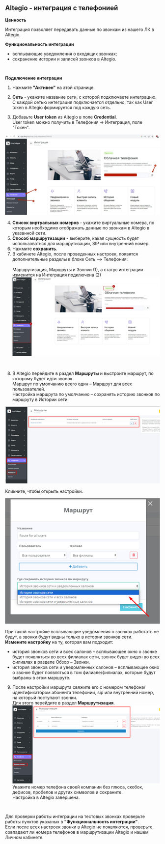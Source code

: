 ## Altegio - интеграция с телефонией  <br />

**Ценность**   <br />

Интеграция позволяет передавать данные по звонкам из нашего ЛК в Altegio.  <br />

**Функциональность интеграции**  <br />

- всплывающие уведомления о входящих звонках;
- сохранение истории и записей звонков в Altegio.
 <br />

**Подключение интеграции**  <br />

1. Нажмите **"Активен"** на этой странице. <br />

2. **Сеть** - укажите название сети, с которой подключаете интеграцию. С каждой сетью интеграция подключается отдельно, так как User token в Altegio формируется под каждую сеть.
3. Добавьте **User token** из Altegio в поле **Credential**.  <br />
User token можно получить в Телефония -> Интеграция, поле "Токен".

![image](altegio_auth.jfif)
<br /> 

4. **Список виртуальных номеров** - укажите виртуальные номера, по которым необходимо отображать данные по звонкам в Altegio в указанной сети. <br />
5. **Способ маршрутизации** - выберите, какая сущность будет использоваться для маршрутизации, SIP или внутренний номер.
6. Нажмите **сохранить**. <br />
7. В кабинете Altegio, после проведенных настроек, появятся дополнительные разделы в блоке Сеть –> Телефония: <br />  
Маршрутизация, Маршруты и Звонки (1), а статус интеграции изменится на Интеграция подключена (2)
![image](altegio_phone.jpg)
<br />

8. В Altegio перейдите в раздел **Маршруты** и выстроите маршрут, по которому будет идти звонок. <br />
Маршрут по умолчанию всего один – Маршрут для всех пользователей. <br />
Настройка маршрута по умолчанию – сохранять историю звонков по маршруту в Истории сети.<br />

![image](altegio_marshroot1.png) <br /> 

Кликните, чтобы открыть настройки. <br />

![image](altegio_marshroot2.png) <br />

При такой настройке всплывающие уведомления о звонках работать не будут, а звонки будут видны только в истории звонков сети.  <br />
**Измените настройку** на ту, которая вам подходит: <br />
  - история звонков сети и всех салонов – всплывающее окно о звонке будет появляться во всех филиалах сети, звонок будет виден во всех филиалах в разделе Обзор – Звонки. 
  - история звонков сети и уведомленных салонов – всплывающее окно о звонке будет появляться в том филиале/филиалах, которые будут выбраны в этом маршруте. <br />
  
9. После настройки маршрута свяжите его с номером телефона/идентификатором абонента телефонии, sip или внутренний номер, на который поступают звонки. <br />
Для этого перейдите в раздел **Маршрутизация**.
 ![image](altegio_marshrootizacia1.png) <br />
Укажите номер телефона своей компании без плюса, скобок, дефисов, пробелов и других символов и сохраните. <br />
Настройка в  Altegio завершена. <br />
<br />

Для проверки работы интеграции на тестовых звонках проверьте работы пунктов указаных в **"Функциональность интеграции"**. <br />
Если после всех настроек звонки в Altegio не появляются, проверьте, совпадают ли номера телефонов в маршрутизации Altegio и нашем Личном кабинете.
